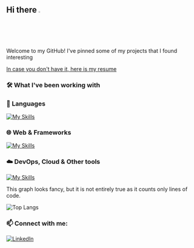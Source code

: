 ## Hi there <img src="https://raw.githubusercontent.com/nixin72/nixin72/master/wave.gif" width="2%"/>
Welcome to my GitHub! I've pinned some of my projects that I found interesting

[In case you don't have it, here is my resume](https://github.com/user-attachments/files/22647059/Andrzej_Kupiec_CV_Intern_Jr.pdf)

<!--
### 🚀 About Me
- 🔭 Currently working on the LeetCode-style website for algorithms and data structures learning, still WIP  
- 🌱 I am currently learning Unreal Engine
- 💬 Interested in bioinformatics and the usage of computer science in medicine
-->
### 🛠 What I've been working with

### 🚀 Languages
[![My Skills](https://skillicons.dev/icons?i=cpp,cs,c,python,js,r,matlab,flutter)](https://skillicons.dev)

### 🌐 Web & Frameworks
[![My Skills](https://skillicons.dev/icons?i=react,vite,html,css,tailwind)](https://skillicons.dev)

### ☁️ DevOps, Cloud & Other tools
[![My Skills](https://skillicons.dev/icons?i=docker,aws,azure,linux,git, )](https://skillicons.dev)

This graph looks fancy, but it is not entirely true as it counts only lines of code.


![Top Langs](https://github-readme-stats.vercel.app/api/top-langs/?username=andrucior&theme=radical)

### 📫 Connect with me:
[![LinkedIn](https://img.shields.io/badge/LinkedIn-blue?style=flat&logo=linkedin)](https://www.linkedin.com/in/andrzej-kupiec-05683323b/)

<!--
**andrucior/andrucior** is a ✨ _special_ ✨ repository because its `README.md` (this file) appears on your GitHub profile.

Here are some ideas to get you started:

- 🔭 I’m currently working on ...
- 🌱 I’m currently learning ...
- 👯 I’m looking to collaborate on ...
- 🤔 I’m looking for help with ...
- 💬 Ask me about ...
- 📫 How to reach me: ...
- 😄 Pronouns: ...
- ⚡ Fun fact: ...
-->

